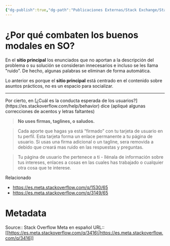```yaml
---
{"dg-publish":true,"dg-path":"Publicaciones Externas/Stack Exchange/Stack Overflow en español/Stack Overflow en español Meta/es.meta.stackoverflow.com-3416.md","permalink":"/publicaciones-externas/stack-exchange/stack-overflow-en-espanol/stack-overflow-en-espanol-meta/es-meta-stackoverflow-com-3416/","title":"¿Por qué combaten los buenos modales en SO?","hide":true,"noteIcon":"\"0\"","created":"2024-04-03T12:49:10.421-06:00","updated":"2024-04-05T16:44:03.036-06:00"}
---
```


# ¿Por qué combaten los buenos modales en SO?

En el **sitio principal** los enunciados que no aportan a la descripción del problema o su solución se consideran innecesarios e incluso se les llama "ruido". De hecho, algunas palabras se eliminan de forma automática.

Lo anterior es porque el **sitio principal** está centrado en el contenido sobre asuntos prácticos, no es un espacio para socializar. 

<hr>
Por cierto, en [¿Cuál es la conducta esperada de los usuarios?](https://es.stackoverflow.com/help/behavior) dice (apliqué algunas correcciones de acentos y letras faltantes)

> **No uses firmas, taglines, o saludos.**

> Cada aporte que hagas ya está “firmado” con tu tarjeta de usuario en tu perfil. Esta tarjeta forma un enlace permanente a tu página de usuario. Si usas una firma adicional o un tagline, sera removida a debido que creará mas ruido en las respuestas y preguntas.

> Tu página de usuario the pertenece a ti - llénala de información sobre tus intereses, enlaces a cosas en las cuales has trabajado o cualquier otra cosa que te interese.


Relacionado

- https://es.meta.stackoverflow.com/q/1530/65
- https://es.meta.stackoverflow.com/q/3149/65


# Metadata
Source:: Stack Overflow Meta en español
URL:: [[https://es.meta.stackoverflow.com/q/3416\|https://es.meta.stackoverflow.com/q/3416]]

